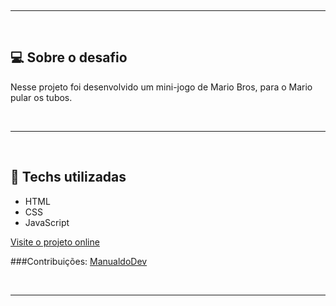 <br><hr><br>
## 💻 Sobre o desafio

Nesse projeto foi desenvolvido um mini-jogo de Mario Bros, para o Mario pular os tubos.

<br><hr><br>
## 🚀 Techs utilizadas
- HTML
- CSS
- JavaScript

[Visite o projeto online]()

###Contribuições: 
[ManualdoDev](youtube.com/@manualdodev)

<br><hr><br>
